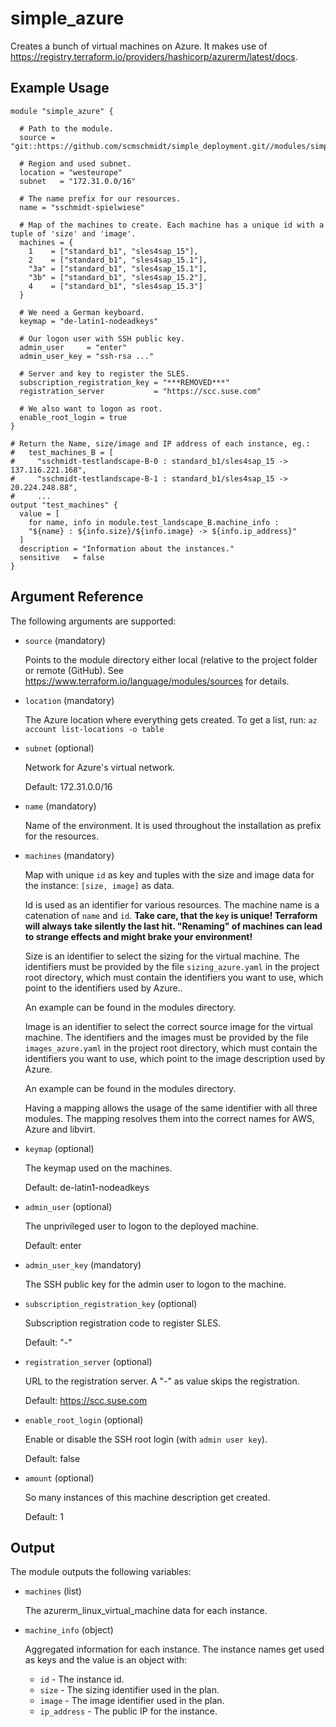 # simple_azure

Creates a bunch of virtual machines on Azure.
It makes use of https://registry.terraform.io/providers/hashicorp/azurerm/latest/docs.


## Example Usage

```
module "simple_azure" {

  # Path to the module.
  source = "git::https://github.com/scmschmidt/simple_deployment.git//modules/simple_azure"
  
  # Region and used subnet.
  location = "westeurope"
  subnet   = "172.31.0.0/16"
  
  # The name prefix for our resources.
  name = "sschmidt-spielwiese"

  # Map of the machines to create. Each machine has a unique id with a tuple of 'size' and 'image'.
  machines = {
    1    = ["standard_b1", "sles4sap_15"],
    2    = ["standard_b1", "sles4sap_15.1"],
    "3a" = ["standard_b1", "sles4sap_15.1"],
    "3b" = ["standard_b1", "sles4sap_15.2"],
    4    = ["standard_b1", "sles4sap_15.3"]
  }

  # We need a German keyboard.
  keymap = "de-latin1-nodeadkeys"

  # Our logon user with SSH public key.
  admin_user     = "enter"
  admin_user_key = "ssh-rsa ..." 

  # Server and key to register the SLES.
  subscription_registration_key = "***REMOVED***"
  registration_server           = "https://scc.suse.com"

  # We also want to logon as root.
  enable_root_login = true
}

# Return the Name, size/image and IP address of each instance, eg.:
#   test_machines_B = [
#     "sschmidt-testlandscape-B-0 : standard_b1/sles4sap_15 -> 137.116.221.168",
#     "sschmidt-testlandscape-B-1 : standard_b1/sles4sap_15 -> 20.224.248.88",
#     ...
output "test_machines" {
  value = [
    for name, info in module.test_landscape_B.machine_info :
    "${name} : ${info.size}/${info.image} -> ${info.ip_address}"
  ]
  description = "Information about the instances."
  sensitive   = false
}
```

## Argument Reference

The following arguments are supported:

* `source` (mandatory) 

   Points to the module directory either local (relative to the project folder or remote (GitHub).
   See https://www.terraform.io/language/modules/sources for details.

* `location`  (mandatory)
  
   The Azure location where everything gets created. To get a list, run: `az account list-locations -o table`
  
* `subnet`  (optional)

  Network for Azure's virtual network.

  Default: 172.31.0.0/16

* `name` (mandatory)  

  Name of the environment. It is used throughout the installation as prefix for the resources.

* `machines` (mandatory)

  Map with unique `id` as key and tuples with the size and image data for the instance: `[size, image]` as data.

  Id is used as an identifier for various resources. The machine name is a catenation of `name` and `id`.
  **Take care, that the `key` is unique! Terraform will always take silently the last hit. "Renaming" of machines can lead to strange effects and might brake your environment!**

  Size is an identifier to select the sizing for the virtual machine. 
  The identifiers must be provided by the file `sizing_azure.yaml` in the project root directory, which 
  must contain the identifiers you want to use, which point to the identifiers used by Azure.. 
  
  An example can be found in the modules directory.
  
  Image is an identifier to select the correct source image for the virtual machine.
  The identifiers and the images must be provided by the file `images_azure.yaml` in the project root directory, which
  must contain the identifiers you want to use, which point to the image description used by Azure.

  An example can be found in the modules directory.

  Having a mapping allows the usage of the same identifier with all three modules. The mapping resolves them into the correct names for AWS, Azure and libvirt.    

* `keymap` (optional)

  The keymap used on the machines.

  Default: de-latin1-nodeadkeys

* `admin_user` (optional)

  The unprivileged user to logon to the deployed machine.
   
  Default: enter 

* `admin_user_key` (mandatory)
   
  The SSH public key for the admin user to logon to the machine.

* `subscription_registration_key` (optional)
   
  Subscription registration code to register SLES.
  
  Default: "-"
  
* `registration_server` (optional)

  URL to the registration server. A "-" as value skips the registration.
   
  Default:      https://scc.suse.com
   
* `enable_root_login` (optional)

  Enable or disable the SSH root login (with `admin user key`).
  
  Default:      false 
  
* `amount` (optional)

  So many instances of this machine description get created.
   
  Default:      1 


## Output

The module outputs the following variables:

* `machines` (list)

  The azurerm_linux_virtual_machine data for each instance.

* `machine_info` (object)

  Aggregated information for each instance.
  The instance names get used as keys and the value is an object with:
   
  * `id` - The instance id.
  * `size` - The sizing identifier used in the plan.
  * `image` - The image identifier used in the plan.
  * `ip_address` - The public IP for the instance.
